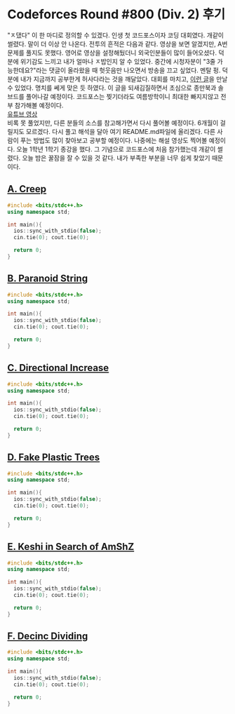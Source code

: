 # Codeforces Round #800 (Div. 2) 후기
"ㅈ댔다" 이 한 마디로 정의할 수 있겠다. 인생 첫 코드포스이자 코딩 대회였다. 개같이 썰렸다. 말이 더 이상 안 나온다. 전투의 흔적은 다음과 같다. 영상을 보면 알겠지만, A번 문제를 풀지도 못했다. 영어로 영상을 설정해뒀더니 외국인분들이 많이 들어오셨다. 덕분에 위기감도 느끼고 내가 얼마나 ㅈ밥인지 알 수 있었다. 중간에 시청자분이 "3줄 가능한데요?"라는 댓글이 올라왔을 때 헛웃음만 나오면서 방송을 끄고 싶었다. 멘탈 펑. 덕분에 내가 지금까지 공부한게 허사다라는 것을 깨달았다. 대회를 마치고, [이런 글](https://anz1217.tistory.com/147)을 만날 수 있었다. 명치를 쎄게 맞은 듯 하였다. 이 글을 되새김질하면서 초심으로 종만북과 솔브드를 풀어나갈 예정이다. 코드포스는 찢기더라도 여름방학이니 최대한 빠지지않고 전부 참가해볼 예정이다. <br>
[유튜브 영상](https://www.youtube.com/watch?v=gSa3FExo7KE&t=675s) <br>
비록 못 풀었지만, 다른 분들의 소스를 참고해가면서 다시 풀어볼 예정이다. 6개월이 걸릴지도 모르겠다. 다시 풀고 해석을 달아 여기 README.md파일에 올리겠다. 다른 사람이 푸는 방법도 많이 찾아보고 공부할 예정이다. 나중에는 해설 영상도 찍어볼 예정이다. 오늘 1학년 1학기 종강을 했다. 그 기념으로 코드포스에 처음 참가했는데 개같이 썰렸다. 오늘 밤은 꿀잠을 잘 수 있을 것 같다. 내가 부족한 부분을 너무 쉽게 찾았기 때문이다. <br>

## [A. Creep](https://codeforces.com/contest/1694/problem/A)
```c++
#include <bits/stdc++.h>
using namespace std;

int main(){
  ios::sync_with_stdio(false);
  cin.tie(0); cout.tie(0);

  return 0;
}
```
## [B. Paranoid String](https://codeforces.com/contest/1694/problem/B)
```c++
#include <bits/stdc++.h>
using namespace std;

int main(){
  ios::sync_with_stdio(false);
  cin.tie(0); cout.tie(0);

  return 0;
}
```
## [C. Directional Increase](https://codeforces.com/contest/1694/problem/C)
```c++
#include <bits/stdc++.h>
using namespace std;

int main(){
  ios::sync_with_stdio(false);
  cin.tie(0); cout.tie(0);

  return 0;
}
```
## [D. Fake Plastic Trees](https://codeforces.com/contest/1694/problem/D)
```c++
#include <bits/stdc++.h>
using namespace std;

int main(){
  ios::sync_with_stdio(false);
  cin.tie(0); cout.tie(0);

  return 0;
}
```
## [E. Keshi in Search of AmShZ](https://codeforces.com/contest/1694/problem/E)
```c++
#include <bits/stdc++.h>
using namespace std;

int main(){
  ios::sync_with_stdio(false);
  cin.tie(0); cout.tie(0);

  return 0;
}
```
## [F. Decinc Dividing](https://codeforces.com/contest/1694/problem/F)
```c++
#include <bits/stdc++.h>
using namespace std;

int main(){
  ios::sync_with_stdio(false);
  cin.tie(0); cout.tie(0);

  return 0;
}
```








